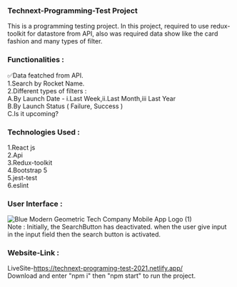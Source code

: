 ### Technext-Programming-Test Project
This is a programming testing project. In this project, required to use redux-toolkit for datastore from API, also was required data show like the card fashion and many types of filter.

### Functionalities :
✅Data featched from API.
</br>
1.Search by Rocket Name.</br>
2.Different types of filters : </br> A.By Launch Date - i.Last Week,ii.Last Month,iii Last Year </br> B.By Launch Status ( Failure, Success ) </br> C.Is it upcoming?
 
 ### Technologies Used : </br>
 1.React js </br>
 2.Api </br>
 3.Redux-toolkit </br>
 4.Bootstrap 5 </br>
 5.jest-test </br>
 6.eslint </br>
 
 ### User Interface : </br>
 
![Blue Modern Geometric Tech Company Mobile App Logo (1)](https://user-images.githubusercontent.com/77797499/136622892-0a700043-f219-4bab-b9bd-ab46f488b74f.png)
</br>
Note : Initially, the SearchButton has deactivated. when the user give input in the input field then the search button is activated.
</br>
### Website-Link :
LiveSite-https://technext-programing-test-2021.netlify.app/ </br>
Download and enter "npm i" then "npm start" to run the project.


